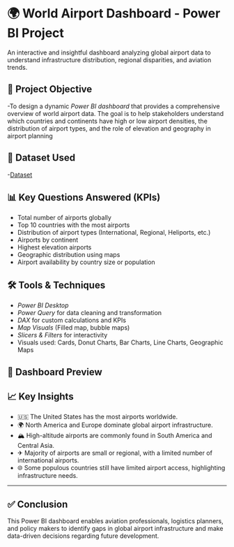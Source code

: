 # 🌍 World Airport Dashboard - Power BI Project
An interactive and insightful dashboard analyzing global airport data to understand infrastructure distribution, regional disparities, and aviation trends.

## 📌 Project Objective
-To design a dynamic *Power BI dashboard* that provides a comprehensive overview of world airport data. The goal is to help stakeholders understand which countries and continents have high or low airport densities, the distribution of airport types, and the role of elevation and geography in airport planning

## 📁 Dataset Used

-<a href= "https://in.search.yahoo.com/search?fr=mcafee&type=E210IN885G0&p=World_Airports+Dataset.csv">Dataset</a>


## 📊 Key Questions Answered (KPIs)

- Total number of airports globally
- Top 10 countries with the most airports
- Distribution of airport types (International, Regional, Heliports, etc.)
- Airports by continent
- Highest elevation airports
- Geographic distribution using maps
- Airport availability by country size or population

## 🛠 Tools & Techniques

- *Power BI Desktop*
- *Power Query* for data cleaning and transformation
- *DAX* for custom calculations and KPIs
- *Map Visuals* (Filled map, bubble maps)
- *Slicers & Filters* for interactivity
- Visuals used: Cards, Donut Charts, Bar Charts, Line Charts, Geographic Maps

## 📸 Dashboard Preview


## 📈 Key Insights

- 🇺🇸 The United States has the most airports worldwide.
- 🌍 North America and Europe dominate global airport infrastructure.
- 🏔 High-altitude airports are commonly found in South America and Central Asia.
- ✈ Majority of airports are small or regional, with a limited number of international airports.
- 🌐 Some populous countries still have limited airport access, highlighting infrastructure needs.

---

## ✅ Conclusion

This Power BI dashboard enables aviation professionals, logistics planners, and policy makers to identify gaps in global airport infrastructure and make data-driven decisions regarding future development.

